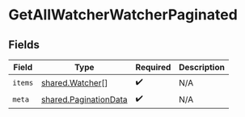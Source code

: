 # GetAllWatcherWatcherPaginated


## Fields

| Field                                                          | Type                                                           | Required                                                       | Description                                                    |
| -------------------------------------------------------------- | -------------------------------------------------------------- | -------------------------------------------------------------- | -------------------------------------------------------------- |
| `items`                                                        | [shared.Watcher](../../models/shared/watcher.md)[]             | :heavy_check_mark:                                             | N/A                                                            |
| `meta`                                                         | [shared.PaginationData](../../models/shared/paginationdata.md) | :heavy_check_mark:                                             | N/A                                                            |